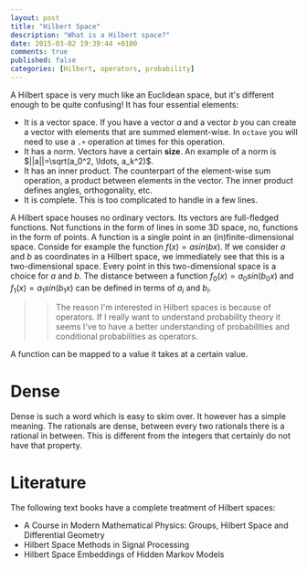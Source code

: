 ```yaml
---
layout: post
title: "Hilbert Space"
description: "What is a Hilbert space?"
date: 2015-03-02 19:39:44 +0100
comments: true
published: false
categories: [Hilbert, operators, probability]
---
```


A Hilbert space is very much like an Euclidean space, but it's different enough to be quite confusing! It has four
essential elements:

+ It is a vector space. If you have a vector $a$ and a vector $b$ you can create a vector with elements that are summed
element-wise. In `octave` you will need to use a `.+` operation at times for this operation.
+ It has a norm. Vectors have a certain **size**. An example of a norm is $||a||=\sqrt(a_0^2, \ldots, a_k^2)$.
+ It has an inner product. The counterpart of the element-wise sum operation, a product between elements in the vector.
The inner product defines angles, orthogonality, etc.
+ It is complete. This is too complicated to handle in a few lines.

A Hilbert space houses no ordinary vectors. Its vectors are full-fledged functions. Not functions in the form of lines
in some 3D space, no, functions in the form of points. A function is a single point in an (in)finite-dimensional space.
Conside for example the function $f(x)=a sin(bx)$. If we consider $a$ and $b$ as coordinates in a Hilbert space, we 
immediately see that this is a two-dimensional space. Every point in this two-dimensional space is a choice for $a$ and
$b$. The distance between a function $f_0(x)=a_0 sin(b_0 x)$ and $f_1(x)=a_1 sin(b_1 x)$ can be defined in terms of 
$a_i$ and $b_i$. 


>> The reason I'm interested in Hilbert spaces is because of operators. If I really want to understand probability
theory it seems I've to have a better understanding of probabilities and conditional probabilities as operators.

A function can be mapped to a value it takes at a certain value.

# Dense

Dense is such a word which is easy to skim over. It however has a simple meaning. The rationals are dense, between 
every two rationals there is a rational in between. This is different from the integers that certainly do not have that
property.


# Literature

The following text books have a complete treatment of Hilbert spaces:

+ A Course in Modern Mathematical Physics: Groups, Hilbert Space and Differential Geometry 
+ Hilbert Space Methods in Signal Processing
+ Hilbert Space Embeddings of Hidden Markov Models

